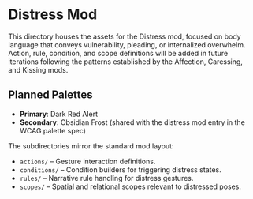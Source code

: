 # Distress Mod

This directory houses the assets for the Distress mod, focused on body language that conveys vulnerability, pleading, or internalized overwhelm. Action, rule, condition, and scope definitions will be added in future iterations following the patterns established by the Affection, Caressing, and Kissing mods.

## Planned Palettes
- **Primary**: Dark Red Alert
- **Secondary**: Obsidian Frost (shared with the distress mod entry in the WCAG palette spec)

The subdirectories mirror the standard mod layout:
- `actions/` – Gesture interaction definitions.
- `conditions/` – Condition builders for triggering distress states.
- `rules/` – Narrative rule handling for distress gestures.
- `scopes/` – Spatial and relational scopes relevant to distressed poses.

